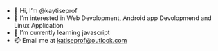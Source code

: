 - 👋 Hi, I’m @kaytiseprof
- 👀 I’m interested in Web Devolopment, Android app Devolopmend and Linux Application
- 🌱 I’m currently learning javascript
- 📫 Email me at katiseprof@outlook.com
